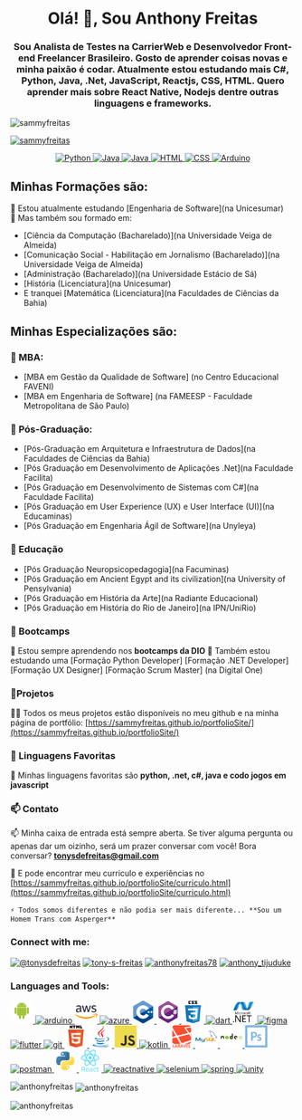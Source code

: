 <h1 align="center">Olá! 👋, Sou Anthony Freitas</h1>
<h3 align="center">Sou Analista de Testes na CarrierWeb e Desenvolvedor Front-end Freelancer Brasileiro. Gosto de aprender coisas novas e minha paixão é codar. Atualmente estou estudando mais C#, Python, Java, .Net, JavaScript, Reactjs, CSS, HTML. Quero aprender mais sobre React Native, Nodejs dentre outras linguagens e frameworks.</h3>

<p align="left"> <img src="https://komarev.com/ghpvc/?username=sammyfreitas&label=Profile%20views&color=0e75b6&style=flat" alt="sammyfreitas" /> </p>

<p align="left"> <a href="https://github.com/ryo-ma/github-profile-trophy"><img src="https://github-profile-trophy.vercel.app/?username=sammyfreitas" alt="sammyfreitas" /></a> </p>




<p align="center">
	<a href="http://python.org/">
	  <img alt="Python" src="https://img.shields.io/static/v1?color=blue&label=Dev&message=Python&style=for-the-badge&logo=Python">
	</a>
  <a href="https://dev.java/">
	  <img alt="Java" src="https://img.shields.io/static/v1?color=red&label=Dev&message=Java&style=for-the-badge&logo=Java">
	</a>
	<a href="https://www.javascript.com/">
	  <img alt="Java" src="https://img.shields.io/static/v1?color=yellow&label=Dev&message=JavaScript&style=for-the-badge&logo=Javascript">
	</a>
  	<a href="http://html.com/">
	  <img alt="HTML" src="https://img.shields.io/static/v1?color=lightblue&label=Dev&message=HTML&style=for-the-badge&logo=HTML">
	</a>
  	</a>
  	<a href="https://orgmode.org/manual/CSS-support.html">
	  <img alt="CSS" src="https://img.shields.io/static/v1?color=orange&label=Dev&message=CSS&style=for-the-badge&logo=CSS">
	</a>
  <a href="https://www.arduino.cc/">
	  <img alt="Arduino" src="https://img.shields.io/static/v1?color=yellowgreen&label=Dev&message=Arduino&style=for-the-badge&logo=Arduino">
	</a>
  
</p>

## Minhas Formações são:

🔭 Estou atualmente estudando [Engenharia de Software](na Unicesumar)<br>
🔭 Mas também sou formado em:
- [Ciência da Computação (Bacharelado)](na Universidade Veiga de Almeida)
- [Comunicação Social - Habilitação em Jornalismo (Bacharelado)](na Universidade Veiga de Almeida)
- [Administração (Bacharelado)](na Universidade Estácio de Sá)
- [História (Licenciatura](na Unicesumar)
- E tranquei [Matemática (Licenciatura](na Faculdades de Ciências da Bahia)

## Minhas Especializações são:

### 🔭 MBA:
- [MBA em Gestão da Qualidade de Software] (no Centro Educacional FAVENI)
- [MBA em Engenharia de Software] (na FAMEESP - Faculdade Metropolitana de São Paulo)

### 🔭 Pós-Graduação:
- [Pós-Graduação em Arquitetura e Infraestrutura de Dados](na Faculdades de Ciências da Bahia)
- [Pós Graduação em Desenvolvimento de Aplicações .Net](na Faculdade Facilita)
- [Pós Graduação em Desenvolvimento de Sistemas com C#](na Faculdade Facilita)
- [Pós Graduação em User Experience (UX) e User Interface (UI)](na Educaminas)
- [Pós Graduação em Engenharia Ágil de Software](na Unyleya)

### 🔭 Educação
- [Pós Graduação Neuropsicopedagogia](na Facuminas)
- [Pós Graduação em Ancient Egypt and its civilization](na University of Pensylvania)
- [Pós Graduação em História da Arte](na Radiante Educacional)
- [Pós Graduação em História do Rio de Janeiro](na IPN/UniRio)


### 🔭 Bootcamps
🌱 Estou sempre aprendendo nos **bootcamps da DIO**
👯 Também estou estudando uma [Formação Python Developer] [Formação .NET Developer] [Formação UX Designer] [Formação Scrum Master] (na Digital One)


### 🔭Projetos
👨‍💻 Todos os meus projetos estão disponíveis no meu github e na minha página de portfólio: [https://sammyfreitas.github.io/portfolioSite/](https://sammyfreitas.github.io/portfolioSite/)


### 🔭 Linguagens Favoritas
💬 Minhas linguagens favoritas são **python, .net, c#, java e codo jogos em javascript**

### 📫 Contato
📫 Minha caixa de entrada está sempre aberta. Se tiver alguma pergunta ou apenas dar um oizinho, será um prazer conversar com você! Bora conversar? **tonysdefreitas@gmail.com**

📄 E pode encontrar meu curriculo e experiências no [https://sammyfreitas.github.io/portfolioSite/curriculo.html](https://sammyfreitas.github.io/portfolioSite/curriculo.html)

	⚡ Todos somos diferentes e não podia ser mais diferente... **Sou um Homem Trans com Asperger**

<h3 align="left">Connect with me:</h3>
<p align="left">
<a href="https://twitter.com/@tonysdefreitas" target="blank"><img align="center" src="https://raw.githubusercontent.com/rahuldkjain/github-profile-readme-generator/master/src/images/icons/Social/twitter.svg" alt="@tonysdefreitas" height="30" width="40" /></a>
<a href="https://linkedin.com/in/tony-s-freitas" target="blank"><img align="center" src="https://raw.githubusercontent.com/rahuldkjain/github-profile-readme-generator/master/src/images/icons/Social/linked-in-alt.svg" alt="tony-s-freitas" height="30" width="40" /></a>
<a href="https://fb.com/anthonyfreitas78" target="blank"><img align="center" src="https://raw.githubusercontent.com/rahuldkjain/github-profile-readme-generator/master/src/images/icons/Social/facebook.svg" alt="anthonyfreitas78" height="30" width="40" /></a>
<a href="https://instagram.com/anthony_tijuduke" target="blank"><img align="center" src="https://raw.githubusercontent.com/rahuldkjain/github-profile-readme-generator/master/src/images/icons/Social/instagram.svg" alt="anthony_tijuduke" height="30" width="40" /></a>
</p>

<h3 align="left">Languages and Tools:</h3>
<p align="left"> 
	<a href="https://developer.android.com" target="_blank" rel="noreferrer"> 
		<img src="https://raw.githubusercontent.com/devicons/devicon/master/icons/android/android-original-wordmark.svg" alt="android" width="40" height="40"/> 
	</a> 
	<a href="https://www.arduino.cc/" target="_blank" rel="noreferrer"> 
		<img src="https://cdn.worldvectorlogo.com/logos/arduino-1.svg" alt="arduino" width="40" height="40"/> 
	</a> 
	<a href="https://aws.amazon.com" target="_blank" rel="noreferrer"> 
		<img src="https://raw.githubusercontent.com/devicons/devicon/master/icons/amazonwebservices/amazonwebservices-original-wordmark.svg" alt="aws" width="40" height="40"/> 
	</a> 
	<a href="https://azure.microsoft.com/en-in/" target="_blank" rel="noreferrer"> 
		<img src="https://www.vectorlogo.zone/logos/microsoft_azure/microsoft_azure-icon.svg" alt="azure" width="40" height="40"/> 
	</a> 
	<a href="https://www.w3schools.com/cpp/" target="_blank" rel="noreferrer"> 
		<img src="https://raw.githubusercontent.com/devicons/devicon/master/icons/cplusplus/cplusplus-original.svg" alt="cplusplus" width="40" height="40"/> 
	</a> 
	<a href="https://www.w3schools.com/cs/" target="_blank" rel="noreferrer"> 
		<img src="https://raw.githubusercontent.com/devicons/devicon/master/icons/csharp/csharp-original.svg" alt="csharp" width="40" height="40"/> 
	</a> 
	<a href="https://www.w3schools.com/css/" target="_blank" rel="noreferrer"> 
		<img src="https://raw.githubusercontent.com/devicons/devicon/master/icons/css3/css3-original-wordmark.svg" alt="css3" width="40" height="40"/> 
	</a> 
	<a href="https://dart.dev" target="_blank" rel="noreferrer"> 
		<img src="https://www.vectorlogo.zone/logos/dartlang/dartlang-icon.svg" alt="dart" width="40" height="40"/> 
	</a> 
	<a href="https://dotnet.microsoft.com/" target="_blank" rel="noreferrer"> 
		<img src="https://raw.githubusercontent.com/devicons/devicon/master/icons/dot-net/dot-net-original-wordmark.svg" alt="dotnet" width="40" height="40"/> 
	</a> 
	<a href="https://www.figma.com/" target="_blank" rel="noreferrer"> 
		<img src="https://www.vectorlogo.zone/logos/figma/figma-icon.svg" alt="figma" width="40" height="40"/> 
	</a> 
	<a href="https://flutter.dev" target="_blank" rel="noreferrer"> 
		<img src="https://www.vectorlogo.zone/logos/flutterio/flutterio-icon.svg" alt="flutter" width="40" height="40"/> 
	</a> 
	<a href="https://git-scm.com/" target="_blank" rel="noreferrer"> 
		<img src="https://www.vectorlogo.zone/logos/git-scm/git-scm-icon.svg" alt="git" width="40" height="40"/> 
	</a> 
	<a href="https://www.w3.org/html/" target="_blank" rel="noreferrer"> 
		<img src="https://raw.githubusercontent.com/devicons/devicon/master/icons/html5/html5-original-wordmark.svg" alt="html5" width="40" height="40"/> 
	</a> 
	<a href="https://www.java.com" target="_blank" rel="noreferrer"> 
		<img src="https://raw.githubusercontent.com/devicons/devicon/master/icons/java/java-original.svg" alt="java" width="40" height="40"/> 
	</a> 
	<a href="https://developer.mozilla.org/en-US/docs/Web/JavaScript" target="_blank" rel="noreferrer"> 
		<img src="https://raw.githubusercontent.com/devicons/devicon/master/icons/javascript/javascript-original.svg" alt="javascript" width="40" height="40"/> 
	</a> 
	<a href="https://kotlinlang.org" target="_blank" rel="noreferrer"> 
		<img src="https://www.vectorlogo.zone/logos/kotlinlang/kotlinlang-icon.svg" alt="kotlin" width="40" height="40"/> 
	</a> 
	<a href="https://laravel.com/" target="_blank" rel="noreferrer"> 
		<img src="https://raw.githubusercontent.com/devicons/devicon/master/icons/laravel/laravel-plain-wordmark.svg" alt="laravel" width="40" height="40"/> 
	</a> 
	<a href="https://www.mysql.com/" target="_blank" rel="noreferrer"> 
		<img src="https://raw.githubusercontent.com/devicons/devicon/master/icons/mysql/mysql-original-wordmark.svg" alt="mysql" width="40" height="40"/> 
	</a> 
	<a href="https://nodejs.org" target="_blank" rel="noreferrer"> 
		<img src="https://raw.githubusercontent.com/devicons/devicon/master/icons/nodejs/nodejs-original-wordmark.svg" alt="nodejs" width="40" height="40"/> 
	</a> 
	<a href="https://www.photoshop.com/en" target="_blank" rel="noreferrer"> 
		<img src="https://raw.githubusercontent.com/devicons/devicon/master/icons/photoshop/photoshop-line.svg" alt="photoshop" width="40" height="40"/> 
	</a> 
	<a href="https://postman.com" target="_blank" rel="noreferrer"> <img src="https://www.vectorlogo.zone/logos/getpostman/getpostman-icon.svg" alt="postman" width="40" height="40"/> 
	</a> 
	<a href="https://www.python.org" target="_blank" rel="noreferrer"> 
		<img src="https://raw.githubusercontent.com/devicons/devicon/master/icons/python/python-original.svg" alt="python" width="40" height="40"/> 
	</a> 
	<a href="https://reactjs.org/" target="_blank" rel="noreferrer"> 
		<img src="https://raw.githubusercontent.com/devicons/devicon/master/icons/react/react-original-wordmark.svg" alt="react" width="40" height="40"/> 
	</a> 
	<a href="https://reactnative.dev/" target="_blank" rel="noreferrer"> 
		<img src="https://reactnative.dev/img/header_logo.svg" alt="reactnative" width="40" height="40"/> 
	</a> 
	<a href="https://www.selenium.dev" target="_blank" rel="noreferrer"> 
		<img src="https://raw.githubusercontent.com/detain/svg-logos/780f25886640cef088af994181646db2f6b1a3f8/svg/selenium-logo.svg" alt="selenium" width="40" height="40"/> 
	</a> 
	<a href="https://spring.io/" target="_blank" rel="noreferrer"> 
		<img src="https://www.vectorlogo.zone/logos/springio/springio-icon.svg" alt="spring" width="40" height="40"/> 
	</a> 
	<a href="https://unity.com/" target="_blank" rel="noreferrer"> 
		<img src="https://www.vectorlogo.zone/logos/unity3d/unity3d-icon.svg" alt="unity" width="40" height="40"/> 
	</a> 
</p>

<p><img align="left" src="https://github-readme-stats.vercel.app/api/top-langs?username=sammyfreitas&show_icons=true&locale=en&layout=compact" alt="anthonyfreitas" /></p>

<p>&nbsp;<img align="center" src="https://github-readme-stats.vercel.app/api?username=sammyfreitas&show_icons=true&locale=en" alt="anthonyfreitas" /></p>

<p><img align="center" src="https://github-readme-streak-stats.herokuapp.com/?user=sammyfreitas&" alt="anthonyfreitas" /></p>



<!---
sammyfreitas/sammyfreitas is a ✨ special ✨ repository because its `README.md` (this file) appears on your GitHub profile.
You can click the Preview link to take a look at your changes.
--->
